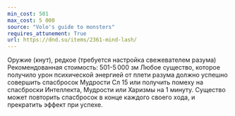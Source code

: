 ```yaml
---
min_cost: 501
max_cost: 5 000
source: "Volo's guide to monsters"
requires_attunement: True
url: https://dnd.su/items/2361-mind-lash/
---
```


Оружие (кнут), редкое (требуется настройка свежевателем разума)
Рекомендованная стоимость: 501-5 000 зм
Любое существо, которое получило урон психической энергией от плети разума должно успешно совершить спасбросок Мудрости Сл 15 или получить помеху на спасброски Интеллекта, Мудрости или Харизмы на 1 минуту. Существо может повторить спасбросок в конце каждого своего хода, и прекратить эффект при успехе.